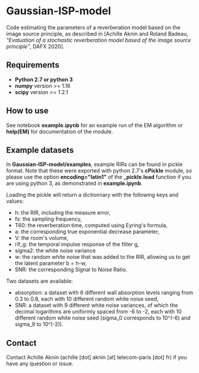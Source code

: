 Gaussian-ISP-model
===

Code estimating the parameters of a reverberation model based on the image source principle, as described in [Achille Aknin and Roland Badeau, _"Evaluation of a stochastic reverberation model based of the image source principle"_, DAFX 2020].

Requirements
-------------
  - **Python 2.7 or python 3**
  - **numpy** version >= 1.16
  - **scipy** version >= 1.2.1

How to use
-------------
  See notebook **example.ipynb** for an example run of the EM algorithm or **help(EM)** for documentation of the module.

Example datasets
-------------
  In **Gaussian-ISP-model/examples**, example RIRs can be found in pickle format. Note that these were exported with python 2.7's **cPickle** module, so please use the option **encoding="latin1"** of the **\_pickle.load** function if you are using python 3, as demonstrated in **example.ipynb**.
  
  Loading the pickle will return a dictionnary with the following keys and values:
  - h: the RIR, including the measure error,
  - fs: the sampling frequency,
  - T60: the reverberation time, computed using Eyring's formula,
  - a: the corresponding true exponential decrease parameter,
  - V: the room's volume,
  - rif_g: the temporal impulse response of the filter g,
  - sigma2: the white noise variance
  - w: the random white noise that was added to the RIR, allowing us to get the latent parameter b = h-w,
  - SNR: the corresponding Signal to Noise Ratio.
  
  Two datasets are available:
  - absorption: a dataset with 6 different wall absorption levels ranging from 0.3 to 0.8, each with 10 different random white noise seed,
  - SNR: a dataset with 9 different white noise variances, of which the decimal logarithms are uniformly spaced from -6 to -2, each with 10 different random white noise seed (sigma_0 corresponds to 10^(-6) and sigma_9 to 10^(-2)).
  
  

Contact
-------------
  Contact Achille Aknin (achille [dot] aknin [at] telecom-paris [dot] fr) if you have any question or issue.
